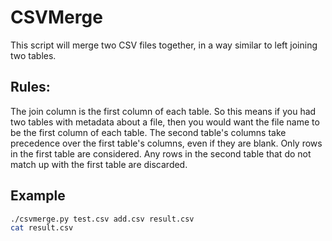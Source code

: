 # CSVMerge

This script will merge two CSV files together, in a way similar to left joining two tables.

## Rules:

The join column is the first column of each table. So this means if you had two tables with metadata about a file, then you would want the file name to be the first column of each table.
The second table's columns take precedence over the first table's columns, even if they are blank.
Only rows in the first table are considered. Any rows in the second table that do not match up with the first table are discarded.


## Example

```bash
./csvmerge.py test.csv add.csv result.csv
cat result.csv
```
